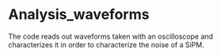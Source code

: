 # Analysis_waveforms



The code reads out waveforms taken with an oscilloscope
and characterizes it in order to characterize the noise
of a SiPM.
